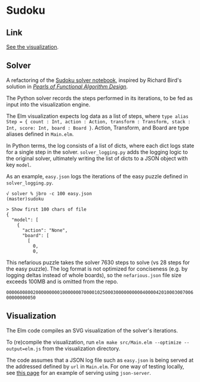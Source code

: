 
# Sudoku

## Link

<a href="https://tarokuriyama.com/projects/sudoku.php">See the visualization</a>.

## Solver

A refactoring of the [Sudoku solver notebook](https://github.com/tkuriyama/notebooks/blob/master/ipython/sudoku_revised.ipynb), inspired by Richard Bird's solution in [*Pearls of Functional Algorithm Design*](https://www.amazon.com/Pearls-Functional-Algorithm-Design-Richard/dp/0521513383).

The Python solver records the steps performed in its iterations, to be fed as input into the visualization engine. 

The Elm visualization expects log data as a list of steps, where `type alias Step = { count : Int, action : Action, transform : Transform, stack : Int, score: Int, board : Board }`. Action, Transform, and Board are type aliases defined in `Main.elm`. 

In Python terms, the log consists of a list of dicts, where each dict logs state for a single step in the solver. `solver_logging.py` adds the logging logic to the original solver, ultimately writing the list of dicts to a JSON object with key `model`. 

As an example, `easy.json` logs the iterations of the easy puzzle defined in `solver_logging.py`.

```
√ solver % jbro -c 100 easy.json                                                                                    (master)sudoku

> Show first 100 chars of file
{
  "model": [
    {
      "action": "None",
      "board": [
        [
          0,
          0,
```

This nefarious puzzle takes the solver 7630 steps to solve (vs 28 steps for the easy puzzle). The log format is not optimized for conciseness (e.g. by logging deltas instead of whole boards), so the `nefarious.json` file size exceeds 100MB and is omitted from the repo. 

`000060080020000000001000000070000102500030000000000400004201000300700600000000050`

## Visualization

The Elm code compiles an SVG visualization of the solver's iterations. 

To (re)compile the visualization, run `elm make src/Main.elm --optimize --output=elm.js` from the visualization directory.

The code assumes that a JSON log file such as `easy.json` is being served at the addressed defined by `url` in `Main.elm`. For one way of testing locally, see [this page](https://elmprogramming.com/decoding-json-part-1.html) for an example of serving using `json-server`.
